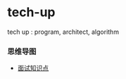 # tech-up
tech up : program, architect, algorithm



### 思维导图

* [面试知识点](docs/mind-map/interview-mind-map.md)
